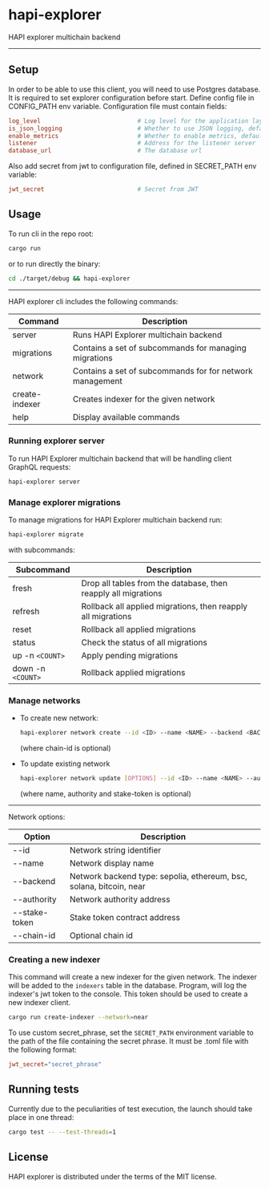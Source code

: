 # hapi-explorer

HAPI explorer multichain backend

---

## Setup

In order to be able to use this client, you will need to use Postgres database.
It is required to set explorer configuration before start. Define config file in CONFIG_PATH env variable.
Configuration file must contain fields:

```toml
log_level                           # Log level for the application layer, default: info
is_json_logging                     # Whether to use JSON logging, default: true
enable_metrics                      # Whether to enable metrics, default: true
listener                            # Address for the listener server
database_url                        # The database url
```

Also add secret from jwt to configuration file, defined in SECRET_PATH env variable:

```toml
jwt_secret                          # Secret from JWT
```

## Usage

To run cli in the repo root:

```sh
cargo run
```

or to run directly the binary:

```sh
cd ./target/debug && hapi-explorer
```

---

HAPI explorer cli includes the following commands:

| Command        | Description                                              |
| -------------- | -------------------------------------------------------- |
| server         | Runs HAPI Explorer multichain backend                    |
| migrations     | Contains a set of subcommands for managing migrations    |
| network        | Contains a set of subcommands for for network management |
| create-indexer | Creates indexer for the given network                    |
| help           | Display available commands                               |

### Running explorer server

To run HAPI Explorer multichain backend that will be handling client GraphQL requests:

```sh
hapi-explorer server
```

### Manage explorer migrations

To manage migrations for HAPI Explorer multichain backend run:

```sh
hapi-explorer migrate
```

with subcommands:

| Subcommand        | Description                                                    |
| ----------------- | -------------------------------------------------------------- |
| fresh             | Drop all tables from the database, then reapply all migrations |
| refresh           | Rollback all applied migrations, then reapply all migrations   |
| reset             | Rollback all applied migrations                                |
| status            | Check the status of all migrations                             |
| up -n `<COUNT>`   | Apply pending migrations                                       |
| down -n `<COUNT>` | Rollback applied migrations                                    |

### Manage networks

- To create new network:

  ```sh
  hapi-explorer network create --id <ID> --name <NAME> --backend <BACKEND> --authority <AUTHORITY> --stake-token <STAKE_TOKEN> --chain-id <CHAIN_ID>
  ```

  (where chain-id is optional)

- To update existing network

  ```sh
  hapi-explorer network update [OPTIONS] --id <ID> --name <NAME> --authority <AUTHORITY> --stake-token <STAKE_TOKEN>
  ```

  (where name, authority and stake-token is optional)

---

Network options:

| Option        | Description                                                         |
| ------------- | ------------------------------------------------------------------- |
| --id          | Network string identifier                                           |
| --name        | Network display name                                                |
| --backend     | Network backend type: sepolia, ethereum, bsc, solana, bitcoin, near |
| --authority   | Network authority address                                           |
| --stake-token | Stake token contract address                                        |
| --chain-id    | Optional chain id                                                   |

### Creating a new indexer

This command will create a new indexer for the given network. The indexer will be added to the `indexers` table in the database.
Program, will log the indexer's jwt token to the console. This token should be used to create a new indexer client.

```sh
cargo run create-indexer --network=near
```

To use custom secret_phrase, set the `SECRET_PATH` environment variable to the path of the file containing the secret phrase. It must be .toml file with the following format:

```toml
jwt_secret="secret_phrase"
```

## Running tests

Currently due to the peculiarities of test execution, the launch should take place in one thread:

```sh
cargo test -- --test-threads=1
```

## License

HAPI explorer is distributed under the terms of the MIT license.
